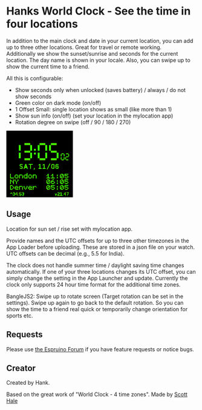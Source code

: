 
# Hanks World Clock - See the time in four locations

In addition to the main clock and date in your current location, you can add up to three other locations. Great for travel or remote working.  
Additionally we show the sunset/sunrise and seconds for the current location. The day name is shown in your locale.
Also, you can swipe up to show the current time to a friend.

All this is configurable:

 - Show seconds only when unlocked (saves battery) / always / do not show seconds
 - Green color on dark mode (on/off)
 - 1 Offset Small: single location shows as small (like more than 1)
 - Show sun info (on/off) (set your location in the mylocation app)
 - Rotation degree on swipe (off / 90 / 180 / 270)

![](hworldclock.png)

## Usage

Location for sun set / rise set with mylocation app.  

Provide names and the UTC offsets for up to three other timezones in the App Loader before uploading. These are stored in a json file on your watch. UTC offsets can be decimal (e.g., 5.5 for India).  

The clock does not handle summer time / daylight saving time changes automatically. If one of your three locations changes its UTC offset, you can simply change the setting in the App Launcher and update. Currently the clock only supports 24 hour time format for the additional time zones.

BangleJS2: Swipe up to rotate screen (Target rotation can be set in the settings). Swipe up again to go back to the default rotation. So you can show the time to a friend real quick or temporarily change orientation for sports etc.

## Requests

Please use [the Espruino Forum](http://forum.espruino.com/microcosms/1424/) if you have feature requests or notice bugs.

## Creator

Created by Hank.

Based on the great work of "World Clock - 4 time zones". Made by [Scott Hale](https://www.github.com/computermacgyver)
